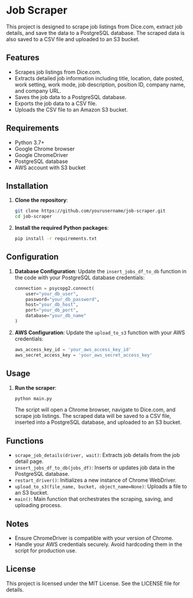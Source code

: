 # Job Scraper

This project is designed to scrape job listings from Dice.com, extract job details, and save the data to a PostgreSQL database. The scraped data is also saved to a CSV file and uploaded to an S3 bucket.

## Features

- Scrapes job listings from Dice.com.
- Extracts detailed job information including title, location, date posted, work setting, work mode, job description, position ID, company name, and company URL.
- Saves the job data to a PostgreSQL database.
- Exports the job data to a CSV file.
- Uploads the CSV file to an Amazon S3 bucket.

## Requirements

- Python 3.7+
- Google Chrome browser
- Google ChromeDriver
- PostgreSQL database
- AWS account with S3 bucket

## Installation

1. **Clone the repository**:

    ```sh
    git clone https://github.com/yourusername/job-scraper.git
    cd job-scraper
    ```

2. **Install the required Python packages**:

    ```sh
    pip install -r requirements.txt
    ```


## Configuration

1. **Database Configuration**:
    Update the `insert_jobs_df_to_db` function in the code with your PostgreSQL database credentials:

    ```python
    connection = psycopg2.connect(
        user="your_db_user",          
        password="your_db_password",  
        host="your_db_host",          
        port="your_db_port",          
        database="your_db_name"       
    )
    ```

2. **AWS Configuration**:
    Update the `upload_to_s3` function with your AWS credentials:

    ```python
    aws_access_key_id = 'your_aws_access_key_id'
    aws_secret_access_key = 'your_aws_secret_access_key'
    ```

## Usage

1. **Run the scraper**:

    ```sh
    python main.py
    ```

    The script will open a Chrome browser, navigate to Dice.com, and scrape job listings. The scraped data will be saved to a CSV file, inserted into a PostgreSQL database, and uploaded to an S3 bucket.

## Functions

- `scrape_job_details(driver, wait)`: Extracts job details from the job detail page.
- `insert_jobs_df_to_db(jobs_df)`: Inserts or updates job data in the PostgreSQL database.
- `restart_driver()`: Initializes a new instance of Chrome WebDriver.
- `upload_to_s3(file_name, bucket, object_name=None)`: Uploads a file to an S3 bucket.
- `main()`: Main function that orchestrates the scraping, saving, and uploading process.

## Notes

- Ensure ChromeDriver is compatible with your version of Chrome.
- Handle your AWS credentials securely. Avoid hardcoding them in the script for production use.


## License

This project is licensed under the MIT License. See the LICENSE file for details.
